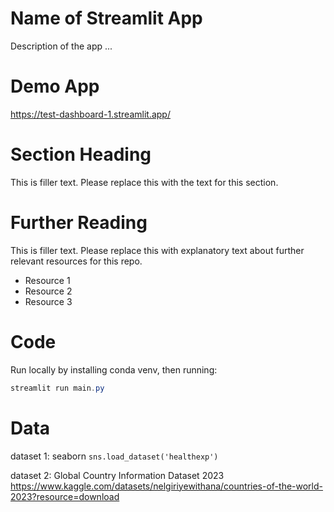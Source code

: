 

# Name of Streamlit App

Description of the app ...

# Demo App

<!-- [![Streamlit App](<https://static.streamlit.io/badges/streamlit_badge_black_white.svg>)](<https://test-dashboard-1.streamlit.app/>) -->

https://test-dashboard-1.streamlit.app/

# Section Heading

This is filler text. Please replace this with the text for this section.

# Further Reading

This is filler text. Please replace this with explanatory text about further relevant resources for this repo.
- Resource 1
- Resource 2
- Resource 3

<!-- some comments here -->


<!-- Starter set:
https://blog.streamlit.io/streamlit-app-starter-kit-how-to-build-apps-faster/ -->


# Code

Run locally by installing conda venv, then running:
```powershell
streamlit run main.py
```

# Data

dataset 1:
seaborn `sns.load_dataset('healthexp')`

dataset 2:
Global Country Information Dataset 2023
https://www.kaggle.com/datasets/nelgiriyewithana/countries-of-the-world-2023?resource=download

